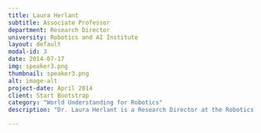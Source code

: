 ```yaml
---
title: Laura Herlant
subtitle: Associate Professor
department: Research Director
university: Robotics and AI Institute
layout: default
modal-id: 3
date: 2014-07-17
img: speaker3.png
thumbnail: speaker3.png
alt: image-alt
project-date: April 2014
client: Start Bootstrap
category: "World Understanding for Robotics"
description: "Dr. Laura Herlant is a Research Director at the Robotics and AI Institute, whose mission is to solve the most important and fundamental challenges in AI and robotics to enable future generations of intelligent machines and help us all live better lives. Her focus has been on foundation models, perception, and world understanding for robotics. Previously she worked at iRobot, leading a team of researchers and engineers to bring deep reinforcement learning algorithms and more intelligent behaviors to millions of Roomba robots. Laura completed her PhD in Robotics at Carnegie Mellon University in the Personal Robotics Lab as a Google Hertz Foundation and NSF Fellow."

---
```

